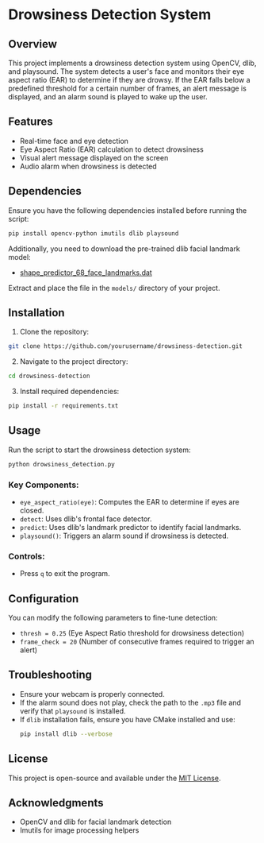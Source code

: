 # Drowsiness Detection System

## Overview
This project implements a drowsiness detection system using OpenCV, dlib, and playsound. The system detects a user's face and monitors their eye aspect ratio (EAR) to determine if they are drowsy. If the EAR falls below a predefined threshold for a certain number of frames, an alert message is displayed, and an alarm sound is played to wake up the user.

## Features
- Real-time face and eye detection
- Eye Aspect Ratio (EAR) calculation to detect drowsiness
- Visual alert message displayed on the screen
- Audio alarm when drowsiness is detected

## Dependencies
Ensure you have the following dependencies installed before running the script:

```sh
pip install opencv-python imutils dlib playsound
```

Additionally, you need to download the pre-trained dlib facial landmark model:

- [shape_predictor_68_face_landmarks.dat](http://dlib.net/files/shape_predictor_68_face_landmarks.dat.bz2)

Extract and place the file in the `models/` directory of your project.

## Installation
1. Clone the repository:
```sh
git clone https://github.com/yourusername/drowsiness-detection.git
```
2. Navigate to the project directory:
```sh
cd drowsiness-detection
```
3. Install required dependencies:
```sh
pip install -r requirements.txt
```

## Usage
Run the script to start the drowsiness detection system:
```sh
python drowsiness_detection.py
```

### Key Components:
- `eye_aspect_ratio(eye)`: Computes the EAR to determine if eyes are closed.
- `detect`: Uses dlib's frontal face detector.
- `predict`: Uses dlib's landmark predictor to identify facial landmarks.
- `playsound()`: Triggers an alarm sound if drowsiness is detected.

### Controls:
- Press `q` to exit the program.

## Configuration
You can modify the following parameters to fine-tune detection:
- `thresh = 0.25` (Eye Aspect Ratio threshold for drowsiness detection)
- `frame_check = 20` (Number of consecutive frames required to trigger an alert)

## Troubleshooting
- Ensure your webcam is properly connected.
- If the alarm sound does not play, check the path to the `.mp3` file and verify that `playsound` is installed.
- If `dlib` installation fails, ensure you have CMake installed and use:
  ```sh
  pip install dlib --verbose
  ```

## License
This project is open-source and available under the [MIT License](LICENSE).

## Acknowledgments
- OpenCV and dlib for facial landmark detection
- Imutils for image processing helpers

